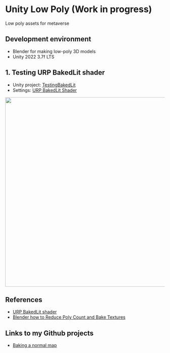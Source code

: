 # Unity Low Poly (Work in progress)

Low poly assets for metaverse

## Development environment

- Blender for making low-poly 3D models
- Unity 2022 3.7f LTS

## 1. Testing URP BakedLit shader

- Unity project: [TestingBakedLit](unity/TestingBakedLit)
- Settings: [URP BakedLit Shader](docs/URP_BakedLit_Shader)

<img src="URP_BakedLit_Shader/Test.jpg" width=600>

## References

- [URP BakedLit shader](https://docs.unity3d.com/Packages/com.unity.render-pipelines.universal@7.1/manual/baked-lit-shader.html)
- [Blender how to Reduce Poly Count and Bake Textures](https://youtu.be/Yx9TvvnxCAM)

## Links to my Github projects

- [Baking a normal map](https://github.com/araobp/blender-3d/tree/main/bake_normal)
